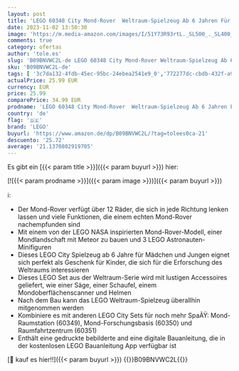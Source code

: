 ```yaml
---
layout: post
title: 'LEGO 60348 City Mond-Rover  Weltraum-Spielzeug Ab 6 Jahren Für Mädchen Und Jungen  Mit Astronauten-Minifiguren NASA Serie Für Kinder'
date: 2023-11-02 13:50:30
image: 'https://m.media-amazon.com/images/I/51Y73R93rtL._SL500_._SL400_.jpg'
comments: true
category: ofertas
author: 'tole.es'
slug: 'B09BNVWC2L-de LEGO 60348 City Mond-Rover Weltraum-Spielzeug Ab 6 Jahren...'
sku: 'B09BNVWC2L-de'
tags: [ '3c7da132-4fdb-45ec-95bc-24ebea2541e9_0','772277dc-cbdb-432f-a915-25a321e9ed8c_0','772277dc-cbdb-432f-a915-25a321e9ed8c_3301','772277dc-cbdb-432f-a915-25a321e9ed8c_9901','Arborist Merchandising Root','Bauspielzeug & Konstruktionsspielzeug','Bauspielzeugsets','Custom Stores','Kunden-Favoriten: Spielzeug','LEGO','Lego City','Self Service','Special Features Stores','Spielzeug','lego','🇩🇪', ]
actualPrice: 25.99 EUR
currency: EUR
price: 25.99
comparePrice: 34.99 EUR
prodname: 'LEGO 60348 City Mond-Rover  Weltraum-Spielzeug Ab 6 Jahren Für Mädchen Und Jungen  Mit Astronauten-Minifiguren NASA Serie Für Kinder'
country: 'de'
flag: '🇩🇪'
brand: 'LEGO'
buyurl: 'https://www.amazon.de/dp/B09BNVWC2L/?tag=tolees0ca-21'
descuento: '25.72'
average: '21.1370802919705'
---
```


Es gibt ein [{{< param title >}}]({{< param buyurl >}}) hier:

[![{{< param prodname >}}]({{< param image >}})]({{< param buyurl >}})

ℹ️:

- Der Mond-Rover verfügt über 12 Räder, die sich in jede Richtung lenken lassen und viele Funktionen, die einem echten Mond-Rover nachempfunden sind
- Mit einem von der LEGO NASA inspirierten Mond-Rover-Modell, einer Mondlandschaft mit Meteor zu bauen und 3 LEGO Astronauten-Minifiguren
- Dieses LEGO City Spielzeug ab 6 Jahre für Mädchen und Jungen eignet sich perfekt als Geschenk für Kinder, die sich für die Erforschung des Weltraums interessieren
- Dieses LEGO Set aus der Weltraum-Serie wird mit lustigen Accessoires geliefert, wie einer Säge, einer Schaufel, einem Mondoberflächenscanner und Helmen
- Nach dem Bau kann das LEGO Weltraum-Spielzeug überallhin mitgenommen werden
- Kombiniere es mit anderen LEGO City Sets für noch mehr SpaÃŸ: Mond-Raumstation (60349), Mond-Forschungsbasis (60350) und Raumfahrtzentrum (60351)
- Enthält eine gedruckte bebilderte and eine digitale Bauanleitung, die in der kostenlosen LEGO Bauanleitung App verfügbar ist

[🛒 kauf es hier!!]({{< param buyurl >}})
{{<world>}}B09BNVWC2L{{</world>}}
